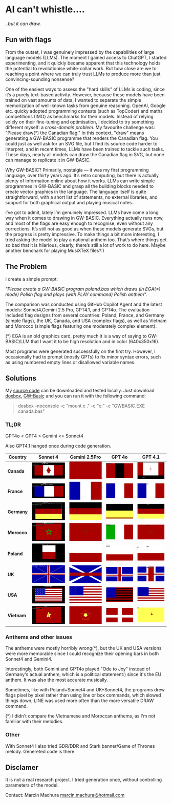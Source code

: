 # AI can't whistle....
_..but it can draw._

## Fun with flags
From the outset, I was genuinely impressed by the capabilities of large language models (LLMs). The moment I gained access to ChatGPT, I started experimenting, and it quickly became apparent that this technology holds the potential to revolutionise white-collar work.
But how close are we to reaching a point where we can truly trust LLMs to produce more than just convincing-sounding nonsense?

One of the easiest ways to assess the "hard skills" of LLMs is coding, since it’s a purely text-based activity. However, because these models have been trained on vast amounts of data, I wanted to separate the simple memorization of well-known tasks from genuine reasoning. OpenAI, Google etc. quicky adopted programming contests (such as TopCoder) and maths competitions (IMO) as benchmarks for their models.
Instead of relying solely on their fine-tuning and optimisation, I decided to try something different myself: a *cross-domain problem*. My favourite challenge was: "Please draw(*) the Canadian flag." In this context, "draw" means generating a GW-BASIC programme that renders the Canadian flag.
You could just as well ask for an SVG file, but I find its source code harder to interpret, and in recent times, LLMs have been trained to tackle such tasks. These days, nearly all models can draw the Canadian flag in SVG, but none can manage to replicate it in GW-BASIC.

Why GW-BASIC? Primarily, nostalgia — it was my first programming language, over thirty years ago.
It’s retro computing, but there is actually plenty of information online about how it works. LLMs can write simple programmes in GW-BASIC and grasp all the building blocks needed to create vector graphics in the language.
The language itself is quite straightforward, with a short list of statements, no external libraries, and support for both graphical output and playing musical notes.

I’ve got to admit, lately I’m genuinely impressed. LLMs have come a long way when it comes to drawing in GW-BASIC. Everything actually runs now, and most of the flags are easy enough to recognise, even without any corrections. It’s still not as good as when these models generate SVGs, but the progress is pretty impressive.
To make things a bit more interesting, I tried asking the model to play a national anthem too. That’s where things get so bad that it is hilarious, clearly, there’s still a lot of work to do here. Maybe another benchark for playing MusiXTeX files?:)

## The Problem
I create a simple prompt: 

_"Please create a GW-BASIC program poland.bas which draws (in EGA(*) mode) Polish flag and plays (with PLAY command) Polish anthem"._

The comparison was conducted using GitHub Copilot Agent and the latest models: Sonnet4,Gemini 2.5 Pro, GPT4.1, and GPT4o. The evaluation included flag designs from several countries: Poland, France, and Germany (simple flags), the UK, Canada, and USA (complex flags), as well as Vietnam and Morocco (simple flags featuring one moderately complex element).

(*) EGA is an old graphics card, pretty much it is a way of saying to GW-BASIC/LLM that I want it to be high resolution and in color (640x350x16).

Most programs were generated successfully on the first try. However, I occasionally had to prompt (mostly GPTs) to fix minor syntax errors, such as using numbered empty lines or disallowed variable names.

## Solutions
My [source code](https://github.com/marcinmachura/MeVsAi/tree/main/FunWithFlags/2025-07-21) can be downloaded and tested locally. Just download [doxbox](https://www.dosbox.com/), [GW-Basic](https://gw-basic.com/) and you can run it with the following command:
> dosbox -noconsole -c "mount c ." -c "c:" -c "GWBASIC.EXE canada.bas"
 
### TL;DR
GPT4o < GPT4 < Gemini <= Sonnet4

Also GPT4.1 hanged once during code generation.


| Country   | Sonnet 4 | Gemini 2.5Pro | GPT 4o | GPT 4.1 |
|-----------|----------|--------|--------|---------|
| **Canada**   | ![](imgs/canada_sonnet4.png)  | ![](imgs/canada_gemini.png)  | ![](imgs/canada_gpt4o.png)     | ![](imgs/canada_gpt41.png)         |
| **France**   | ![](imgs/france_sonnet4.png)  | ![](imgs/france_gemini.png)  | ![](imgs/france_gpt4o.png)     | ![](imgs/france_gpt41.png)         |
| **Germany**  | ![](imgs/germany_sonnet4.png) | ![](imgs/germany_gemini.png) | ![](imgs/germany_gpt4o.png)    | ![](imgs/germany_gpt41.png)        |
| **Morocco**  | ![](imgs/morocco_sonnet4.png) | ![](imgs/morocco_gemini.png) | ![](imgs/morocco_gpt4o.png)    | ![](imgs/morocco_gpt41.png)        |
| **Poland**   | ![](imgs/poland_sonnet4.png)  | ![](imgs/poland_gemini.png)  | ![](imgs/poland_gpt4o.png)     | ![](imgs/poland_gpt41.png)         |
| **UK**       | ![](imgs/uk_sonnet4.png)      | ![](imgs/uk_gemini.png)      | ![](imgs/uk_gpt4o.png)         | ![](imgs/uk_gpt41.png)             |
| **USA**      | ![](imgs/usa_sonnet4.png)     | ![](imgs/usa_gemini.png)     | ![](imgs/usa_gpt4o.png)        | ![](imgs/usa_gpt41.png)            |
| **Vietnam**  | ![](imgs/vietnam_sonnet4.png) | ![](imgs/vietnam_gemini.png) | ![](imgs/vietnam_gpt4o.png)    | ![](imgs/vietnam_gpt41.png)        |

### Anthems and other issues
The anthems were mostly horribly wrong(*), but the UK and USA versions were more memorable since I could recognize their opening bars in both Sonnet4 and Gemini4. 

Interestingly, both Gemini and GPT4o played "Ode to Joy" instead of Germany's actual anthem, which is a political statement:) since it's the EU anthem. It was also the most accurate musically.

Sometimes, like with Poland+Sonnet4 and UK+Sonnet4, the programs drew flags pixel by pixel rather than using line or box commands, which slowed things down; LINE was used more often than the more versatile DRAW command. 

(*) I didn't compare the Vietnamese and Moroccan anthems, as I'm not familiar with their melodies.

### Other
With Sonnet4 I also tried GDR/DDR and Stark banner/Game of Thrones melody. Genereted code is there.

## Disclamer
It is not a real research project. I tried generation once, without controlling parameters of the model.

Contact: Marcin Machura <marcin.machura@hotmail.com>






